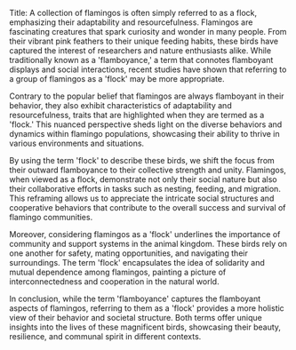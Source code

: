 Title: A collection of flamingos is often simply referred to as a flock, emphasizing their adaptability and resourcefulness.
Flamingos are fascinating creatures that spark curiosity and wonder in many people. From their vibrant pink feathers to their unique feeding habits, these birds have captured the interest of researchers and nature enthusiasts alike. While traditionally known as a 'flamboyance,' a term that connotes flamboyant displays and social interactions, recent studies have shown that referring to a group of flamingos as a 'flock' may be more appropriate.

Contrary to the popular belief that flamingos are always flamboyant in their behavior, they also exhibit characteristics of adaptability and resourcefulness, traits that are highlighted when they are termed as a 'flock.' This nuanced perspective sheds light on the diverse behaviors and dynamics within flamingo populations, showcasing their ability to thrive in various environments and situations.

By using the term 'flock' to describe these birds, we shift the focus from their outward flamboyance to their collective strength and unity. Flamingos, when viewed as a flock, demonstrate not only their social nature but also their collaborative efforts in tasks such as nesting, feeding, and migration. This reframing allows us to appreciate the intricate social structures and cooperative behaviors that contribute to the overall success and survival of flamingo communities.

Moreover, considering flamingos as a 'flock' underlines the importance of community and support systems in the animal kingdom. These birds rely on one another for safety, mating opportunities, and navigating their surroundings. The term 'flock' encapsulates the idea of solidarity and mutual dependence among flamingos, painting a picture of interconnectedness and cooperation in the natural world.

In conclusion, while the term 'flamboyance' captures the flamboyant aspects of flamingos, referring to them as a 'flock' provides a more holistic view of their behavior and societal structure. Both terms offer unique insights into the lives of these magnificent birds, showcasing their beauty, resilience, and communal spirit in different contexts.
